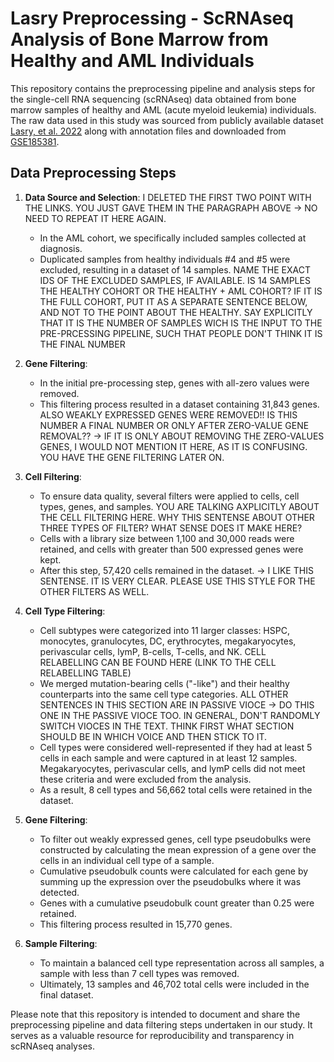 # Lasry Preprocessing - ScRNAseq Analysis of Bone Marrow from Healthy and AML Individuals
This repository contains the preprocessing pipeline and analysis steps for the single-cell RNA sequencing (scRNAseq) data obtained from bone marrow samples of healthy and AML (acute myeloid leukemia) individuals. The raw data used in this study was sourced from publicly available dataset [Lasry, et al. 2022](https://www.nature.com/articles/s43018-022-00480-0) along with annotation files and downloaded from [GSE185381](https://www.ncbi.nlm.nih.gov/geo/query/acc.cgi?acc=GSE185381).

## Data Preprocessing Steps

1. **Data Source and Selection**:
   I DELETED THE FIRST TWO POINT WITH THE LINKS. YOU JUST GAVE THEM IN THE PARAGRAPH ABOVE -> NO NEED TO REPEAT IT HERE AGAIN.
   - In the AML cohort, we specifically included samples collected at diagnosis. 
   - Duplicated samples from healthy individuals #4 and #5 were excluded, resulting in a dataset of 14 samples. NAME THE EXACT IDS OF THE EXCLUDED SAMPLES, IF AVAILABLE. IS 14 SAMPLES THE HEALTHY COHORT OR THE HEALTHY + AML COHORT? IF IT IS THE FULL COHORT, PUT IT AS A SEPARATE SENTENCE BELOW, AND NOT TO THE POINT ABOUT THE HEALTHY. SAY EXPLICITLY THAT IT IS THE NUMBER OF SAMPLES WICH IS THE INPUT TO THE PRE-PRCESSING PIPELINE, SUCH THAT PEOPLE DON'T THINK IT IS THE FINAL NUMBER

3. **Gene Filtering**:
   - In the initial pre-processing step, genes with all-zero values were removed.
   - This filtering process resulted in a dataset containing 31,843 genes. ALSO WEAKLY EXPRESSED GENES WERE REMOVED!! IS THIS NUMBER A FINAL NUMBER OR ONLY AFTER ZERO-VALUE GENE REMOVAL?? -> IF IT IS ONLY ABOUT REMOVING THE ZERO-VALUES GENES, I WOULD NOT MENTION IT HERE, AS IT IS CONFUSING. YOU HAVE THE GENE FILTERING LATER ON.

4. **Cell Filtering**:
   - To ensure data quality, several filters were applied to cells, cell types, genes, and samples. YOU ARE TALKING AXPLICITLY ABOUT THE CELL FILTERING HERE. WHY THIS SENTENSE ABOUT OTHER THREE TYPES OF FILTER? WHAT SENSE DOES IT MAKE HERE?
   - Cells with a library size between 1,100 and 30,000 reads were retained, and cells with greater than 500 expressed genes were kept.
   - After this step, 57,420 cells remained in the dataset. -> I LIKE THIS SENTENSE. IT IS VERY CLEAR. PLEASE USE THIS STYLE FOR THE OTHER FILTERS AS WELL. 

5. **Cell Type Filtering**:
   - Cell subtypes were categorized into 11 larger classes: HSPC, monocytes, granulocytes, DC, erythrocytes, megakaryocytes, perivascular cells, lymP, B-cells, T-cells, and NK. CELL RELABELLING CAN BE FOUND HERE (LINK TO THE CELL RELABELLING TABLE)
   - We merged mutation-bearing cells ("-like") and their healthy counterparts into the same cell type categories. ALL OTHER SENTENCES IN THIS SECTION ARE IN PASSIVE VIOCE -> DO THIS ONE IN THE PASSIVE VIOCE TOO. IN GENERAL, DON'T RANDOMLY SWITCH VIOCES IN THE TEXT. THINK FIRST WHAT SECTION SHOULD BE IN WHICH VOICE AND THEN STICK TO IT.
   - Cell types were considered well-represented if they had at least 5 cells in each sample and were captured in at least 12 samples. Megakaryocytes, perivascular cells, and lymP cells did not meet these criteria and were excluded from the analysis. 
   - As a result, 8 cell types and 56,662 total cells were retained in the dataset.

6. **Gene Filtering**: 
   - To filter out weakly expressed genes, cell type pseudobulks were constructed by calculating the mean expression of a gene over the cells in an individual cell type of a sample.
   - Cumulative pseudobulk counts were calculated for each gene by summing up the expression over the pseudobulks where it was detected.
   - Genes with a cumulative pseudobulk count greater than 0.25 were retained.
   - This filtering process resulted in 15,770 genes.

7. **Sample Filtering**:
   - To maintain a balanced cell type representation across all samples, a sample with less than 7 cell types was removed.
   - Ultimately, 13 samples and 46,702 total cells were included in the final dataset.

Please note that this repository is intended to document and share the preprocessing pipeline and data filtering steps undertaken in our study. It serves as a valuable resource for reproducibility and transparency in scRNAseq analyses.


